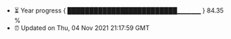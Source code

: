 - ⏳ Year progress { █████████████████████████▁▁▁▁▁ } 84.35 %
- ⏰ Updated on Thu, 04 Nov 2021 21:17:59 GMT

